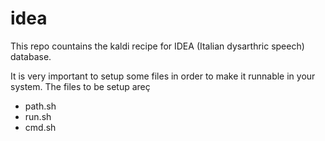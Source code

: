 # idea
This repo countains the kaldi recipe for IDEA (Italian dysarthric speech) database.

It is very important to setup some files in order to make it runnable in your system.
The files to be setup areç
  - path.sh
  - run.sh
  - cmd.sh

